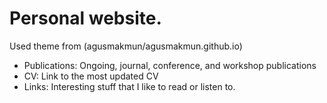 # Personal website. 

Used theme from (agusmakmun/agusmakmun.github.io)

* Publications: Ongoing, journal, conference, and workshop publications
* CV: Link to the most updated CV
* Links: Interesting stuff that I like to read or listen to.